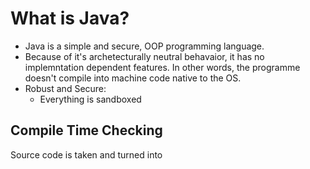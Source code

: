 # What is Java?
* Java is a simple and secure, OOP programming language.
* Because of it's archetecturally neutral behavaior, it has no implemntation dependent features. In other words, the programme doesn't compile into machine code native to the OS.
* Robust and Secure:
    * Everything is sandboxed

## Compile Time Checking
Source code is taken and turned into 
